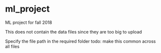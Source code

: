 # ml_project
ML project for fall 2018

This does not contain the data files since they are too big to upload

Specify the file path in the required folder
todo: make this common across all files
